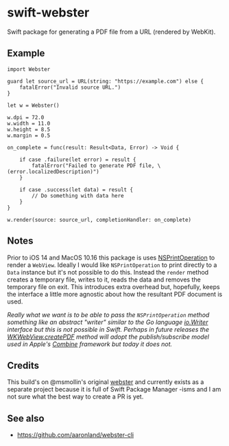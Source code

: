 # swift-webster

Swift package for generating a PDF file from a URL (rendered by WebKit).

## Example

```
import Webster

guard let source_url = URL(string: "https://example.com") else {
    fatalError("Invalid source URL.")
}

let w = Webster()

w.dpi = 72.0
w.width = 11.0
w.height = 8.5
w.margin = 0.5

on_complete = func(result: Result<Data, Error) -> Void {

    if case .failure(let error) = result {
        fatalError("Failed to generate PDF file, \(error.localizedDescription)")
    }

    if case .success(let data) = result {
        // Do something with data here
    }
}

w.render(source: source_url, completionHandler: on_complete)
```

## Notes

Prior to iOS 14 and MacOS 10.16 this package is uses [NSPrintOperation](https://developer.apple.com/documentation/appkit/nsprintoperation) to render a `WebView`. Ideally I would like `NSPrintOperation` to print directly to a `Data` instance but it's not possible to do this. Instead the `render` method creates a temporary file, writes to it, reads the data and removes the temporary file on exit. This introduces extra overhead but, hopefully, keeps the interface a little more agnostic about how the resultant PDF document is used.

_Really what we want is to be able to pass the `NSPrintOperation` method something like an abstract "writer" similar to the Go language [io.Writer](https://golang.org/pkg/io/) interface but this is not possible in Swift. Perhaps in future releases the [WKWebView.createPDF](https://developer.apple.com/documentation/webkit/wkwebview/3650490-createpdf) method will adopt the publish/subscribe model used in Apple's [Combine](https://developer.apple.com/documentation/combine) framework but today it does not._

## Credits

This build's on @msmollin's original [webster](https://github.com/msmollin/webster) and currently exists as a separate project because it is full of Swift Package Manager -isms and I am not sure what the best way to create a PR is yet.

## See also

* https://github.com/aaronland/webster-cli
